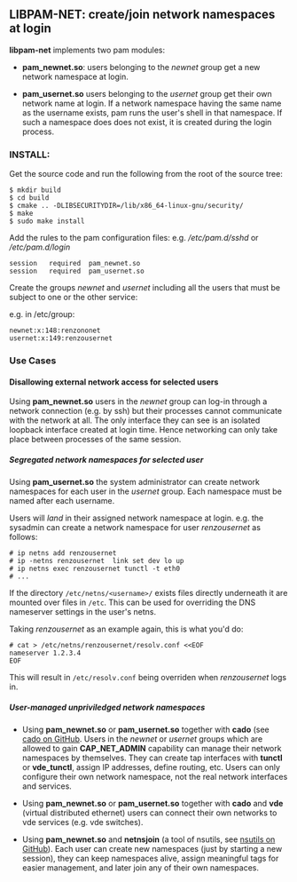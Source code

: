 ## LIBPAM-NET: create/join network namespaces at login 

**libpam-net** implements two pam modules:

- **pam_newnet.so**: users belonging to the *newnet* group get a new
network namespace at login.

- **pam_usernet.so** users belonging to the *usernet* group get their own
network name at login. If a network namespace having the same name as the
username exists, pam runs the user's shell in that namespace. If such a
namespace does does not exist, it is created during the login process.

### INSTALL:

Get the source code and run the following from the root of the source tree:
```
$ mkdir build
$ cd build
$ cmake .. -DLIBSECURITYDIR=/lib/x86_64-linux-gnu/security/
$ make
$ sudo make install
```

Add the rules to the pam configuration files: e.g. */etc/pam.d/sshd* or
*/etc/pam.d/login*
```
session   required  pam_newnet.so
session   required  pam_usernet.so
```

Create the groups *newnet* and *usernet* including all the users that
must be subject to one or the other service:

e.g. in /etc/group:
```
newnet:x:148:renzononet
usernet:x:149:renzousernet
```

### Use Cases

#### Disallowing external network access for selected users

Using **pam_newnet.so** users in the *newnet* group can log-in through a network
connection (e.g. by ssh) but their processes cannot communicate with the network
at all. The only interface they can see is an isolated loopback interface
created at login time. Hence networking can only take place between processes of
the same session.

##### Segregated network namespaces for selected user

Using **pam_usernet.so** the system administrator can create network namespaces
for each user in the *usernet* group. Each namespace must be named after each
username.

Users will *land* in their assigned network namespace at login. e.g. the
sysadmin can create a network namespace for user *renzousernet* as follows:

```
# ip netns add renzousernet
# ip -netns renzousernet  link set dev lo up
# ip netns exec renzousernet tunctl -t eth0
# ...
```

If the directory `/etc/netns/<username>/` exists files directly underneath it are
mounted over files in `/etc`. This can be used for overriding the DNS nameserver
settings in the user's netns.

Taking *renzousernet* as an example again, this is what you'd do:

```
# cat > /etc/netns/renzousernet/resolv.conf <<EOF
nameserver 1.2.3.4
EOF
```

This will result in `/etc/resolv.conf` being overriden when *renzousernet* logs
in.

##### User-managed unpriviledged network namespaces

- Using **pam_newnet.so** or **pam_usernet.so** together with **cado** (see
  [cado on GitHub](https://github.com/rd235/cado). Users in the *newnet* or
  *usernet* groups which are allowed to gain **CAP_NET_ADMIN** capability can
  manage their network namespaces by themselves. They can create tap interfaces
  with **tunctl** or **vde_tunctl**, assign IP addresses, define routing,
  etc. Users can only configure their own network namespace, not the real network
  interfaces and services.

- Using **pam_newnet.so** or **pam_usernet.so** together with **cado** and
  **vde** (virtual distributed ethernet) users can connect their own networks to
  vde services (e.g. vde switches).

- Using **pam_newnet.so** and **netnsjoin** (a tool of nsutils, see
  [nsutils on GitHub](https://github.com/rd235/nsutils)). Each user can create
  new namespaces (just by starting a new session), they can keep namespaces
  alive, assign meaningful tags for easier management, and later join any of
  their own namespaces.

